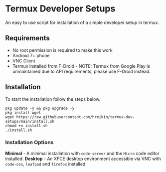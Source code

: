 # Termux Developer Setups
An easy to use script for installation of a simple developer setup in termux.

## Requirements
- No root permission is required to make this work
- Android 7+ phone
- VNC Client
- Termux installed from F-Droid - NOTE: Termux from Google Play is unmaintained due to API requirements, please use F-Droid instead.

## Installation
To start the installation follow the steps below.

```
pkg update -y && pkg upgrade -y
pkg install wget
wget https://raw.githubusercontent.com/hreikin/termux-dev-setups/main/install.sh
chmod +x install.sh
./install.sh
```

### Installation Options
**Minimal** - A minimal installation with `code-server` and the `Micro` code editor installed.
**Desktop** - An XFCE desktop environment accessible via VNC with `code-oss`, `leafpad` and `firefox` installed.
